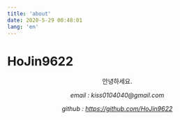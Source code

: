 ```yaml
---
title: 'about'
date: 2020-5-29 00:48:01
lang: 'en'
---
```


# HoJin9622

<div align="center">

안녕하세요.

_email : kiss0104040@gmail.com_

_github : https://github.com/HoJin9622_

</div>
